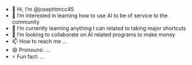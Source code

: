 - 👋 Hi, I’m @josephtmcc45
- 👀 I’m interested in learning how to use AI to be of service to the community  
- 🌱 I’m currently learning anything I can related to taking major shortcuts
- 💞️ I’m looking to collaborate on AI related programs to make money
- 📫 How to reach me ...
- 😄 Pronouns: ...
- ⚡ Fun fact: ...

<!---
josephtmcc45/josephtmcc45 is a ✨ special ✨ repository because its `README.md` (this file) appears on your GitHub profile.
You can click the Preview link to take a look at your changes.
--->

